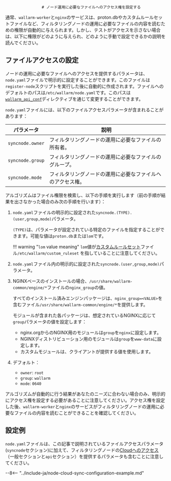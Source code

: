 					# ノード運用に必要なファイルへのアクセス権を設定する

通常、`wallarm-worker`と`nginx`のサービスは、proton.dbやカスタムルールセットファイルなど、フィルタリングノードの運用に必要なファイルの内容を読むための権限が自動的に与えられます。しかし、テストがアクセスを示さない場合は、以下に権限がどのように与えられ、どのように手動で設定できるかの説明を読んでください。

## ファイルアクセスの設定

ノードの運用に必要なファイルへのアクセスを提供するパラメータは、`node.yaml`ファイルで明示的に設定することができます。このファイルは`register-node`スクリプトを実行した後に自動的に作成されます。ファイルへのデフォルトのパスは`/etc/wallarm/node.yaml`です。このパスは[`wallarm_api_conf`](configure-parameters-en.md#wallarm_api_conf)ディレクティブを通じて変更することができます。

`node.yaml`ファイルには、以下のファイルアクセスパラメータが含まれることがあります：

| パラメータ    | 説明 |
|--------------|-------------|
| `syncnode.owner` | フィルタリングノードの運用に必要なファイルの所有者。 |
| `syncnode.group` | フィルタリングノードの運用に必要なファイルのグループ。 |
| `syncnode.mode`  | フィルタリングノードの運用に必要なファイルへのアクセス権。 |

アルゴリズムはファイル権限を検索し、以下の手順を実行します（前の手順が結果を出さなかった場合のみ次の手順を行います）：

1. `node.yaml`ファイルの明示的に設定された`syncnode.(TYPE).(user,group,mode)`パラメータ。

    `(TYPE)`は、パラメータが設定されている特定のファイルを指定することができます。可能な値は`proton.db`または`lom`です。

    !!! warning "`lom` value meaning"
         `lom`値が[カスタムルールセット](../user-guides/rules/compiling.md)ファイル`/etc/wallarm/custom_ruleset` を指していることに注意してください。

1. `node.yaml`ファイル内の明示的に設定された`syncnode.(user,group,mode)`パラメータ。
1. NGINXベースのインストールの場合、`/usr/share/wallarm-common/engine/*`ファイルの`nginx_group`の値。

    すべてのインストール済みエンジンパッケージは、`nginx_group=<VALUE>`を含むファイル`/usr/share/wallarm-common/engine/*`を提供します。

    モジュールが含まれた各パッケージは、想定されているNGINXに応じて`group`パラメータの値を設定します：

    * nginx.orgからのNGINX用のモジュールは`group`を`nginx`に設定します。
    * NGINXディストリビューション用のモジュールは`group`を`www-data`に設定します。
    * カスタムモジュールは、クライアントが提供する値を使用します。

1. デフォルト：
    * `owner`: `root`
    * `group`: `wallarm`
    * `mode`: `0640`

アルゴリズムが自動的に行う結果があなたのニーズに合わない場合のみ、明示的にアクセス権を設定する必要があることに注意してください。アクセス権を設定した後、`wallarm-worker`と`nginx`のサービスがフィルタリングノードの運用に必要なファイルの内容を読むことができることを確認してください。

## 設定例

`node.yaml`ファイルは、この記事で説明されているファイルアクセスパラメータ(`syncnode`セクション)に加えて、フィルタリングノードの[Cloudへのアクセス](configure-cloud-node-synchronization-en.md)（一般セクションと`api`セクション）を提供するパラメータも含むことに注意してください。

--8<-- "../include-ja/node-cloud-sync-configuration-example.md"
